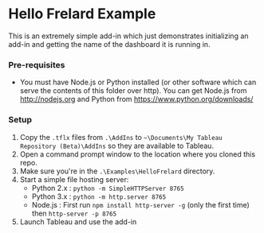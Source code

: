# Hello Frelard Example

This is an extremely simple add-in which just demonstrates initializing an add-in and getting the name of the dashboard it is running in.

### Pre-requisites
* You must have Node.js or Python installed (or other software which can serve the contents of this folder over http). You can get Node.js from http://nodejs.org and Python from https://www.python.org/downloads/

### Setup
1. Copy the `.tflx` files from `.\AddIns` to `~\Documents\My Tableau Repository (Beta)\AddIns` so they are available to Tableau.
2. Open a command prompt window to the location where you cloned this repo.
3. Make sure you're in the `.\Examples\HelloFrelard` directory.
4. Start a simple file hosting server:
	* Python 2.x : `python -m SimpleHTTPServer 8765`
	* Python 3.x : `python -m http.server 8765`
	* Node.js : First run `npm install http-server -g` (only the first time) then `http-server -p 8765`
5. Launch Tableau and use the add-in
